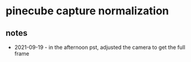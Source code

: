 # pinecube capture normalization

## notes

- 2021-09-19 - in the afternoon pst, adjusted the camera to get the full frame

